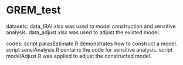 # GREM_test
datasets:
data_IRAI.xlsx was used to model construction and sensitive analysis.
data_adjust.xlsx was used to adjust the existed model.

codes:
script parasEstimate.R demonstrates how to construct a model.
script sensiAnalysis.R contains the code for sensitive analysis.
script modelAdjust.R was applied to adjust the constructed model.
